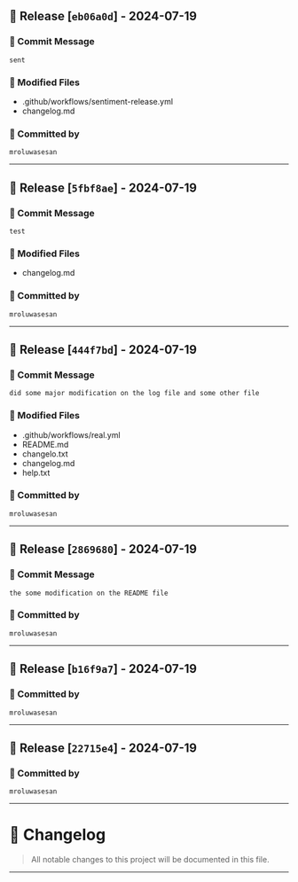 ## 🚀 Release [`eb06a0d`] - 2024-07-19

### 💬 Commit Message
```
sent
```

### 📁 Modified Files
- .github/workflows/sentiment-release.yml
- changelog.md

### 👤 Committed by
`mroluwasesan`

---

## 🚀 Release [`5fbf8ae`] - 2024-07-19

### 💬 Commit Message
```
test
```

### 📁 Modified Files
- changelog.md

### 👤 Committed by
`mroluwasesan`

---

## 🚀 Release [`444f7bd`] - 2024-07-19

### 💬 Commit Message
```
did some major modification on the log file and some other file
```

### 📁 Modified Files
- .github/workflows/real.yml
- README.md
- changelo.txt
- changelog.md
- help.txt

### 👤 Committed by
`mroluwasesan`

---

## 🚀 Release [`2869680`] - 2024-07-19

### 💬 Commit Message
```
the some modification on the README file
```

### 👤 Committed by
`mroluwasesan`

---

## 🚀 Release [`b16f9a7`] - 2024-07-19

### 👤 Committed by
`mroluwasesan`

---

## 🚀 Release [`22715e4`] - 2024-07-19

### 👤 Committed by
`mroluwasesan`

---

# 📜 Changelog
> All notable changes to this project will be documented in this file.

---

